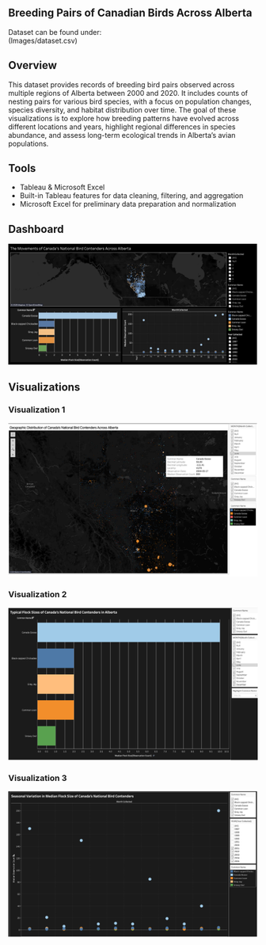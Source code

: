 ## Breeding Pairs of Canadian Birds Across Alberta  
Dataset can be found under:  
(Images/dataset.csv) 


## Overview  
This dataset provides records of breeding bird pairs observed across multiple regions of Alberta between 2000 and 2020. It includes counts of nesting pairs for various bird species, with a focus on population changes, species diversity, and habitat distribution over time. The goal of these visualizations is to explore how breeding patterns have evolved across different locations and years, highlight regional differences in species abundance, and assess long-term ecological trends in Alberta’s avian populations.  


## Tools  
- Tableau & Microsoft Excel  
- Built-in Tableau features for data cleaning, filtering, and aggregation  
- Microsoft Excel for preliminary data preparation and normalization  


## Dashboard
![First Dashboard Ever](images/dash1.png)

## Visualizations  

### Visualization 1  
![Visualization1](images/figure1.png)


### Visualization 2 
![Visualization2](images/figure2.png)

### Visualization 3
![Visualization3](images/figure3.png)
